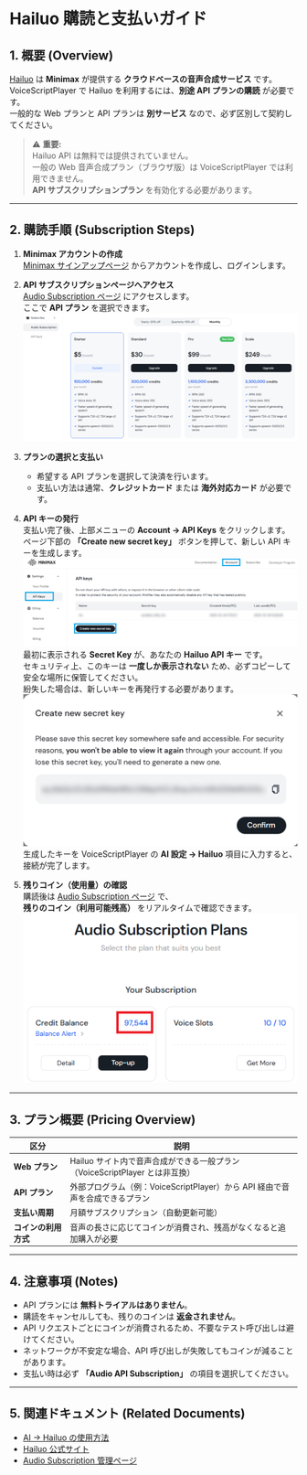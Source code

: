# Hailuo 購読と支払いガイド

## 1. 概要 (Overview)
[Hailuo](https://www.minimax.io/audio) は **Minimax** が提供する **クラウドベースの音声合成サービス** です。  
VoiceScriptPlayer で Hailuo を利用するには、**別途 API プランの購読** が必要です。  
一般的な Web プランと API プランは **別サービス** なので、必ず区別して契約してください。

> ⚠️ **重要:**  
> Hailuo API は無料では提供されていません。  
> 一般の Web 音声合成プラン（ブラウザ版）は VoiceScriptPlayer では利用できません。  
> **API サブスクリプションプラン** を有効化する必要があります。

---

## 2. 購読手順 (Subscription Steps)

1. **Minimax アカウントの作成**  
   [Minimax サインアップページ](https://www.minimax.io/audio) からアカウントを作成し、ログインします。

2. **API サブスクリプションページへアクセス**  
   [Audio Subscription ページ](https://platform.minimax.io/subscribe/audio-subscription) にアクセスします。  
   ここで **API プラン** を選択できます。  
   ![hailuo-subscription](../images/hailuo_subscription.png)

3. **プランの選択と支払い**  
   - 希望する API プランを選択して決済を行います。  
   - 支払い方法は通常、**クレジットカード** または **海外対応カード** が必要です。

4. **API キーの発行**  
   支払い完了後、上部メニューの **Account → API Keys** をクリックします。  
   ページ下部の **「Create new secret key」** ボタンを押して、新しい API キーを生成します。  
   ![hailuo-create-key](../images/hailuo_create_key.png)  
   最初に表示される **Secret Key** が、あなたの **Hailuo API キー** です。  
   セキュリティ上、このキーは **一度しか表示されない** ため、必ずコピーして安全な場所に保管してください。  
   紛失した場合は、新しいキーを再発行する必要があります。  
   ![hailuo-key-dialog](../images/hailuo_key_dialog.png)  
   生成したキーを VoiceScriptPlayer の **AI 設定 → Hailuo** 項目に入力すると、接続が完了します。

5. **残りコイン（使用量）の確認**  
   購読後は [Audio Subscription ページ](https://platform.minimax.io/subscribe/audio-subscription) で、  
   **残りのコイン（利用可能残高）** をリアルタイムで確認できます。  
   ![hailuo-remaincoin](../images/hailuo-remaincoin.png)

---

## 3. プラン概要 (Pricing Overview)

| 区分 | 説明 |
|------|------|
| **Web プラン** | Hailuo サイト内で音声合成ができる一般プラン（VoiceScriptPlayer とは非互換） |
| **API プラン** | 外部プログラム（例：VoiceScriptPlayer）から API 経由で音声を合成できるプラン |
| **支払い周期** | 月額サブスクリプション（自動更新可能） |
| **コインの利用方式** | 音声の長さに応じてコインが消費され、残高がなくなると追加購入が必要 |

---

## 4. 注意事項 (Notes)
- API プランには **無料トライアルはありません**。  
- 購読をキャンセルしても、残りのコインは **返金されません**。  
- API リクエストごとにコインが消費されるため、不要なテスト呼び出しは避けてください。  
- ネットワークが不安定な場合、API 呼び出しが失敗してもコインが減ることがあります。  
- 支払い時は必ず **「Audio API Subscription」** の項目を選択してください。

---

## 5. 関連ドキュメント (Related Documents)
- [AI → Hailuo の使用方法](../ai/hailuo.md)  
- [Hailuo 公式サイト](https://www.minimax.io/audio)  
- [Audio Subscription 管理ページ](https://platform.minimax.io/subscribe/audio-subscription)
